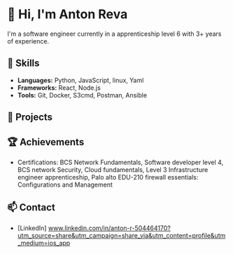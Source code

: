 # 👋 Hi, I'm Anton Reva
I'm a software engineer currently in a apprenticeship level 6 with 3+ years of experience.

## 🧰 Skills
- **Languages:** Python, JavaScript, linux, Yaml
- **Frameworks:** React, Node.js
- **Tools:** Git, Docker, S3cmd, Postman, Ansible

## 📂 Projects

## 🏆 Achievements
- Certifications: BCS Network Fundamentals, Software developer level 4, BCS network Security, Cloud fundamentals, Level 3 Infrastructure engineer apprenticeship, Palo alto EDU-210 firewall essentials: Configurations and Management 

## 📫 Contact
- [LinkedIn] www.linkedin.com/in/anton-r-504464170?utm_source=share&utm_campaign=share_via&utm_content=profile&utm_medium=ios_app

